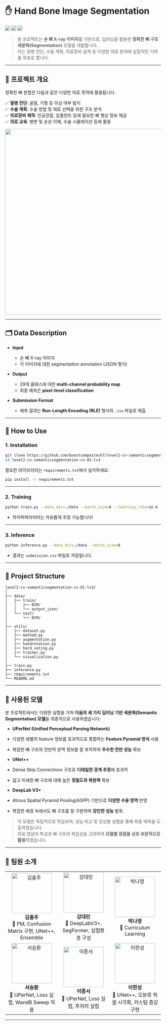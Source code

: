 # ✋ Hand Bone Image Segmentation
<img src="https://img.shields.io/badge/Python-3.8+-blue?style=for-the-badge&logo=python&logoColor=white"> <img src="https://img.shields.io/badge/PyTorch-E34F26?style=for-the-badge&logo=pytorch&logoColor=white"> <img src="https://img.shields.io/badge/Segmentation-Medical-green?style=for-the-badge">

> 본 프로젝트는 **손 뼈 X-ray 이미지**를 기반으로, 딥러닝을 활용한 **정확한 뼈 구조 세분화(Segmentation)** 모델을 개발합니다.  
> 이는 질병 진단, 수술 계획, 의료장비 설계 등 다양한 의료 분야에 실질적인 기여를 목표로 합니다.

---

## 📌 프로젝트 개요

정확한 뼈 분할은 다음과 같은 다양한 의료 목적에 활용됩니다:

✅ **질병 진단**: 골절, 기형 등 이상 여부 탐지  
✅ **수술 계획**: 수술 방법 및 재료 선택을 위한 구조 분석  
✅ **의료장비 제작**: 인공관절, 임플란트 등에 필요한 뼈 형상 정보 제공  
✅ **의료 교육**: 병변 및 손상 이해, 수술 시뮬레이션 등에 활용  

<div align="center">
  <img src="https://github.com/user-attachments/assets/f7ee7a87-b032-4c5e-b391-438d08b79fe9" width="600"/>
</div>

---

## 🗂️ Data Description

- **Input**  
  - 손 뼈 X-ray 이미지  
  - 각 이미지에 대한 segmentation annotation (JSON 형식)

- **Output**  
  - 29개 클래스에 대한 **multi-channel probability map**  
  - 최종 예측은 **pixel-level classification**

- **Submission Format**  
  - 예측 결과는 **Run-Length Encoding (RLE)** 형식의 `.csv` 파일로 제출  

---

## 🚀 How to Use

### 1. Installation

```bash
git clone https://github.com/boostcampaitech7/level2-cv-semanticsegmentation-cv-01-lv3.git
cd level2-cv-semanticsegmentation-cv-01-lv3
```

필요한 라이브러리는 `requirements.txt`에서 설치하세요:

```bash
pip install -r requirements.txt
```

---

### 2. Training

```bash
python train.py --data_dir=./data --batch_size=8 --learning_rate=1e-6 --max_epoch=50
```

- 하이퍼파라미터는 자유롭게 조정 가능합니다!

---

### 3. Inference

```bash
python inference.py --data_dir=./data --batch_size=8
```

- 결과는 `submission.csv` 파일로 저장됩니다.

---

## 📁 Project Structure

```
level2-cv-semanticsegmentation-cv-01-lv3/
│
├── data/
│   ├── train/
│   │   ├── DCM/
│   │   └── output_json/
│   └── test/
│       └── DCM/
│
├── utils/
│   ├── dataset.py
│   ├── method.py
│   ├── augmentation.py
│   ├── handrotation.py
│   ├── hard_voting.py
│   ├── trainer.py
│   └── visualization.py
│
├── train.py
├── inference.py
├── requirements.txt
└── README.md
```

---

## 🧠 사용된 모델

본 프로젝트에서는 다양한 실험을 거쳐 **다음의 세 가지 딥러닝 기반 세분화(Semantic Segmentation) 모델**을 최종적으로 사용하였습니다:

-  **UPerNet (Unified Perceptual Parsing Network)**  
  - 다양한 레벨의 feature 정보를 효과적으로 통합하는 **Feature Pyramid 방식** 사용  
  - 복잡한 뼈 구조의 전반적 문맥 정보를 잘 포착하여 **우수한 전반 성능** 확보  

-  **UNet++**  
  - Dense Skip Connections 구조로 **디테일한 경계 추정**에 효과적  
  - 얇고 미세한 뼈 구조에 대해 높은 **정밀도와 복원력** 확보  

-  **DeepLab V3+**  
  - Atrous Spatial Pyramid Pooling(ASPP) 기반으로 **다양한 수용 영역** 반영  
  - 복잡한 배경 속에서도 뼈 구조를 잘 구분하며 **강인한 성능** 발휘  

> 각 모델은 독립적으로 학습되며, 성능 비교 및 앙상블 실험을 통해 최종 예측을 도출하였습니다.  
> 의료 영상의 특성과 뼈 구조의 복잡성을 고려하여 **모델별 장점을 상호 보완적으로 활용**하였습니다.

---

## 👥 팀원 소개

<table>
  <tr>
     <td align="center">
      <img src="https://github.com/user-attachments/assets/fc431d0d-51d5-4774-b900-67bc6a2bb2b5" width="130px;" alt="김홍주"/><br />
      <b>김홍주</b><br />
      📌 PM, Confusion Matrix 구현, UNet++, Ensemble
    </td>
    <td align="center">
      <img src="https://github.com/user-attachments/assets/7c44b0c5-927a-4c65-8d21-8e240bcf1618" width="130px;" alt="강대민"/><br />
      <b>강대민</b><br />
      📌 DeepLabV3+, SegFormer, 실험환경 구성
    </td>
     <td align="center">
      <img src="https://github.com/user-attachments/assets/ddebfbe1-317d-4bf7-915c-524e51e5bd69" width="130px;" alt="박나영"/><br />
      <b>박나영</b><br />
      📌 Curriculum Learning
    </td>
  </tr>
  <tr>
    <td align="center">
      <img src="https://github.com/user-attachments/assets/b17ce868-5498-4acf-8831-31829f8f7cbd" width="130px;" alt="서승환"/><br />
      <b>서승환</b><br />
      📌 UPerNet, Loss 실험, WandB Sweep 적용
    </td>
    <td align="center">
      <img src="https://github.com/user-attachments/assets/d155ec79-8d03-45d4-b703-44a848b9b463" width="130px;" alt="이종서"/><br />
      <b>이종서</b><br />
      📌 UPerNet, Loss 실험, 후처리 실험
    </td>
     <td align="center">
      <img src="https://github.com/user-attachments/assets/9a15231a-b69d-447f-9070-f58b29ccdcec" width="130px;" alt="이한성"/><br />
      <b>이한성</b><br />
      📌 UNet++, 오분류 픽셀 시각화, 커스텀 증강 구현
    </td>
  </tr>
</table>

---
